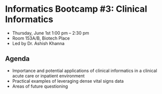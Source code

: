 # Informatics Bootcamp #3: Clinical Informatics

- Thursday, June 1st 1:00 pm – 2:30 pm
- Room 153A/B, Biotech Place
- Led by Dr. Ashish Khanna


## Agenda

- Importance and potential applications of clinical informatics in a clinical acute care or inpatient environment
- Practical examples of leveraging dense vital signs data
- Areas of future questioning